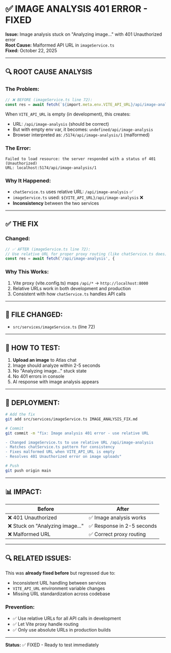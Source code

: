 # ✅ IMAGE ANALYSIS 401 ERROR - FIXED

**Issue:** Image analysis stuck on "Analyzing image..." with 401 Unauthorized error  
**Root Cause:** Malformed API URL in `imageService.ts`  
**Fixed:** October 22, 2025

---

## 🔍 **ROOT CAUSE ANALYSIS**

### **The Problem:**
```typescript
// ❌ BEFORE (imageService.ts line 72):
const res = await fetch(`${import.meta.env.VITE_API_URL}/api/image-analysis`, {
```

When `VITE_API_URL` is empty (in development), this creates:
- URL: `/api/image-analysis` (should be correct)
- But with empty env var, it becomes: `undefined/api/image-analysis` 
- Browser interpreted as: `/5174/api/image-analysis/1` (malformed)

### **The Error:**
```
Failed to load resource: the server responded with a status of 401 (Unauthorized)
URL: localhost:5174/api/image-analysis/1
```

### **Why It Happened:**
- `chatService.ts` uses relative URL: `/api/image-analysis` ✅
- `imageService.ts` used: `${VITE_API_URL}/api/image-analysis` ❌
- **Inconsistency** between the two services

---

## ✅ **THE FIX**

### **Changed:**
```typescript
// ✅ AFTER (imageService.ts line 72):
// Use relative URL for proper proxy routing (like chatService.ts does)
const res = await fetch('/api/image-analysis', {
```

### **Why This Works:**
1. Vite proxy (vite.config.ts) maps `/api/*` → `http://localhost:8000`
2. Relative URLs work in both development and production
3. Consistent with how `chatService.ts` handles API calls

---

## 📁 **FILE CHANGED:**
- `src/services/imageService.ts` (line 72)

---

## 🧪 **HOW TO TEST:**

1. **Upload an image** to Atlas chat
2. Image should analyze within 2-5 seconds
3. No "Analyzing image..." stuck state
4. No 401 errors in console
5. AI response with image analysis appears

---

## 🚀 **DEPLOYMENT:**

```bash
# Add the fix
git add src/services/imageService.ts IMAGE_ANALYSIS_FIX.md

# Commit
git commit -m "fix: Image analysis 401 error - use relative URL

- Changed imageService.ts to use relative URL /api/image-analysis
- Matches chatService.ts pattern for consistency
- Fixes malformed URL when VITE_API_URL is empty
- Resolves 401 Unauthorized error on image uploads"

# Push
git push origin main
```

---

## 📊 **IMPACT:**

| Before | After |
|--------|-------|
| ❌ 401 Unauthorized | ✅ Image analysis works |
| ❌ Stuck on "Analyzing image..." | ✅ Response in 2-5 seconds |
| ❌ Malformed URL | ✅ Correct proxy routing |

---

## 🔍 **RELATED ISSUES:**

This was **already fixed before** but regressed due to:
- Inconsistent URL handling between services
- `VITE_API_URL` environment variable changes
- Missing URL standardization across codebase

### **Prevention:**
- ✅ Use relative URLs for all API calls in development
- ✅ Let Vite proxy handle routing
- ✅ Only use absolute URLs in production builds

---

**Status:** ✅ FIXED - Ready to test immediately

